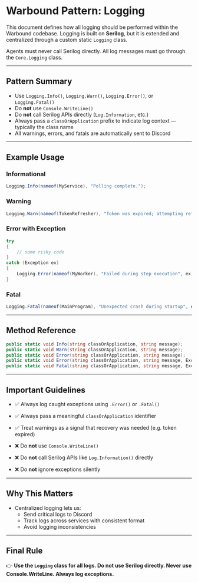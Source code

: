 ﻿# Warbound Pattern: Logging

This document defines how all logging should be performed within the Warbound codebase. Logging is built on **Serilog**, but it is extended and centralized through a custom static `Logging` class.

Agents must never call Serilog directly. All log messages must go through the `Core.Logging` class.

---

## Pattern Summary

- Use `Logging.Info()`, `Logging.Warn()`, `Logging.Error()`, or `Logging.Fatal()`
- Do **not** use `Console.WriteLine()`
- Do **not** call Serilog APIs directly (`Log.Information`, etc.)
- Always pass a `classOrApplication` prefix to indicate log context — typically the class name
- All warnings, errors, and fatals are automatically sent to Discord

---

## Example Usage

### Informational
```csharp
Logging.Info(nameof(MyService), "Polling complete.");
```

### Warning
```csharp
Logging.Warn(nameof(TokenRefresher), "Token was expired; attempting refresh.");
```

### Error with Exception
```csharp
try
{
    // some risky code
}
catch (Exception ex)
{
    Logging.Error(nameof(MyWorker), "Failed during step execution", ex);
}
```

### Fatal
```csharp
Logging.Fatal(nameof(MainProgram), "Unexpected crash during startup", ex);
```

---

## Method Reference

```csharp
public static void Info(string classOrApplication, string message);
public static void Warn(string classOrApplication, string message);
public static void Error(string classOrApplication, string message);
public static void Error(string classOrApplication, string message, Exception ex);
public static void Fatal(string classOrApplication, string message, Exception ex);
```

---

## Important Guidelines

- ✅ Always log caught exceptions using `.Error()` or `.Fatal()`
- ✅ Always pass a meaningful `classOrApplication` identifier
- ✅ Treat warnings as a signal that recovery was needed (e.g. token expired)

- ❌ Do **not** use `Console.WriteLine()`
- ❌ Do **not** call Serilog APIs like `Log.Information()` directly
- ❌ Do **not** ignore exceptions silently

---

## Why This Matters

- Centralized logging lets us:
  - Send critical logs to Discord
  - Track logs across services with consistent format
  - Avoid logging inconsistencies

---

## Final Rule

👉 **Use the `Logging` class for all logs. Do not use Serilog directly. Never use Console.WriteLine. Always log exceptions.**
